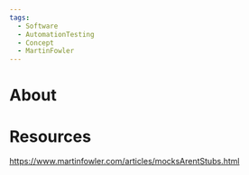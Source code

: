 ```yaml
---
tags:
  - Software
  - AutomationTesting
  - Concept
  - MartinFowler
---
```

# About
# Resources
https://www.martinfowler.com/articles/mocksArentStubs.html